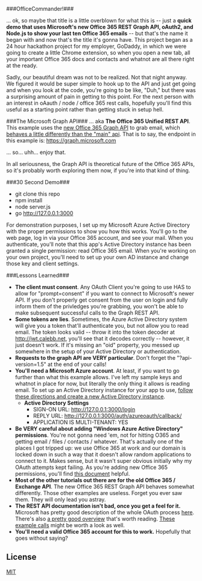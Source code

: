 ###OfficeCommander!###

... ok, so maybe that title is a little overblown for what this is -- just a **quick demo that uses Microsoft's new Office 365 REST Graph API, oAuth2, and Node.js to show your last ten Office 365 emails** -- but that's the name it began with and now that's the title it's gonna have. This project began as a 24 hour hackathon project for my employer, GoDaddy, in which we were going to create a little Chrome extension, so when you open a new tab, all your important Office 365 docs and contacts and whatnot are all there right at the ready.

Sadly, our beautiful dream was not to be realized. Not that night anyway. We figured it would be super simple to hook up to the API and just get going and when you look at the code, you're going to be like, "Duh," but there was a surprising amount of pain in getting to this point. For the next person with an interest in oAauth / node / office 365 rest calls, hopefully you'll find this useful as a starting point rather than getting stuck in setup hell.

###The Microsoft Graph API###
... aka **The Office 365 Unified REST API**. This example uses the <a href="https://msdn.microsoft.com/office/office365/HowTo/platform-development-preview-features-overview">new Office 365 Graph API</a> to grab email, which [behaves a little differently than the "main" api](https://msdn.microsoft.com/en-us/office/office365/howto/examples-of-office-365-unified-api-calls). That is to say, the endpoint in this example is: https://graph.microsoft.com

... so... uhh... enjoy that. 

In all seriousness, the Graph API is theoretical future of the Office 365 APIs, so it's probably worth exploring them now, if you're into that kind of thing.

###30 Second Demo###
* git clone this repo
* npm install
* node server.js
* go http://127.0.0.1:3000

For demonstration purposes, I set up my Microsoft Azure Active Directory with the proper permissions to show you how this works. You'll go to the web page, log in via your Office 365 account, and see your mail. When you authenticate, you'll note that this app's Active Directory instance has been granted a single permission: read Office 365 email. When you're working on your own project, you'll need to set up your own AD instance and change those key and client settings.

###Lessons Learned###
* **The client must consent**. Any OAuth Client you're going to use HAS to allow for "prompt=consent" if you want to connect to Microsoft's newer API. If you don't properly get consent from the user on login and fully inform them of the privledges you're grabbing, you won't be able to make subsequent successful calls to the Graph REST API. 
* **Some tokens are lies**. Sometimes, the Azure Active Directory system will give you a token that'll authenticate you, but not allow you to read email. The token looks valid -- throw it into the token decoder at http://jwt.calebb.net, you'll see that it decodes correctly -- however, it just doesn't work. If it's missing an "oid" property, you messed up somewhere in the setup of your Active Directory or authentication.
* **Requests to the graph API are VERY particular**. Don't forget the "?api-version=1.5" at the end of your calls!
* **You'll need a Microsoft Azure account**. At least, if you want to go further than what this example allows. I've left my sample keys and whatnot in place for now, but literally the only thing it allows is reading email. To set up an Active Directory instance for your app to use, [follow these directions and create a new Active Directory instance](https://msdn.microsoft.com/en-us/office/office365/howto/add-common-consent-manually).
  * **Active Directory Settings**
    * SIGN-ON URL: http://127.0.0.1:3000/login
    * REPLY URL: http://127.0.0.1:3000/auth/azureoauth/callback/
    * APPLICATION IS MULTI-TENANT: YES
* **Be VERY careful about adding "Windows Azure Active Directory" permissions**. You're not gonna need 'em, not for hitting O365 and getting email / files / contacts / whatever. That's actually one of the places I got tripped up: we use Office 365 at work and our domain is locked down in such a way that it doesn't allow random applications to connect to it. Makes sense, but it wasn't super obvious initially why my OAuth attempts kept failing. As you're adding new Office 365 permissions, you'll find [this document](https://msdn.microsoft.com/office/office365/HowTo/application-manifest) helpful.
* **Most of the other tutorials out there are for the old Office 365 / Exchange API**. The new Office 365 REST Graph API behaves somewhat differently. Those other examples are useless. Forget you ever saw them. They will only lead you astray.
* **The REST API documentation isn't bad, once you get a feel for it.** Microsoft has pretty good description of the whole OAuth process [here](https://msdn.microsoft.com/en-us/library/azure/Dn645542.aspx). There's also [a pretty good overview](https://msdn.microsoft.com/en-us/office/office365/howto/office-365-unified-api-overview) that's worth reading. [These example calls](https://msdn.microsoft.com/en-us/office/office365/howto/examples-of-office-365-unified-api-calls) might be worth a look as well.
* **You'll need a valid Office 365 account for this to work.** Hopefully that goes without saying?

## License

[MIT](https://github.com/andrewkeig/joi-contrib/blob/master/LICENSE)
